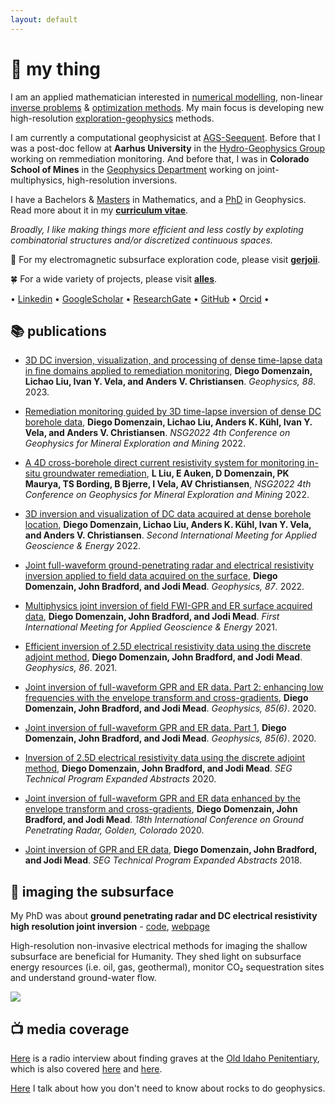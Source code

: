 ```yaml
---
layout: default
---
```


# 🔵 my thing

I am an applied mathematician interested in [numerical modelling](https://en.wikipedia.org/wiki/Computer_simulation), non-linear [inverse problems](https://en.wikipedia.org/wiki/Inverse_problem) & [optimization methods](https://en.wikipedia.org/wiki/Mathematical_optimization). My main focus is developing new high-resolution [exploration-geophysics](https://en.wikipedia.org/wiki/Exploration_geophysics) methods.

I am currently a computational geophysicist at [AGS-Seequent](https://www.seequent.com/). Before that I was a post-doc fellow at **Aarhus University** in the [Hydro-Geophysics Group](https://hgg.au.dk/) working on remmediation monitoring. And before that, I was in **Colorado School of Mines** in the [Geophysics Department](https://cwp.mines.edu/faculty/) working on joint-multiphysics, high-resolution inversions.

I have a Bachelors & [Masters](https://digitalcommons.mtu.edu/cgi/viewcontent.cgi?article=1806&context=etds) in Mathematics, and a [PhD](https://scholarworks.boisestate.edu/td/1642/) in Geophysics. Read more about it in my **[curriculum vitae](./diego_domenzain_cv.pdf)**.

*Broadly, I like making things more efficient and less costly by exploting combinatorial structures and/or discretized continuous spaces.*

🔰 For my electromagnetic subsurface exploration code, please visit [__gerjoii__](https://github.com/diegozain/gerjoii).

🍀 For a wide variety of projects, please visit [__alles__](https://github.com/diegozain/alles).

• [Linkedin](https://www.linkedin.com/in/diego-domenzain-67431171/) • [GoogleScholar](https://scholar.google.com/citations?user=tve8X08AAAAJ&hl) • [ResearchGate](https://www.researchgate.net/profile/Diego_Domenzain) • [GitHub](https://github.com/diegozain/) • [Orcid](https://orcid.org/0000-0002-5052-9354) • 

## 📚 publications

* [3D DC inversion, visualization, and processing of dense time-lapse data in fine domains applied to remediation monitoring](https://library.seg.org/doi/abs/10.1190/geo2023-0093.1), __Diego Domenzain, Lichao Liu, Ivan Y. Vela, and Anders V. Christiansen__. _Geophysics, 88_. 2023.

* [Remediation monitoring guided by 3D time-lapse inversion of dense DC borehole data](https://www.earthdoc.org/content/papers/10.3997/2214-4609.202220084), __Diego Domenzain, Lichao Liu, Anders K. Kühl, Ivan Y. Vela, and Anders V. Christiansen__. _NSG2022 4th Conference on Geophysics for Mineral Exploration and Mining_ 2022.

* [A 4D cross-borehole direct current resistivity system for monitoring in-situ groundwater remediation](https://www.earthdoc.org/content/papers/10.3997/2214-4609.202220117), __L Liu, E Auken, D Domenzain, PK Maurya, TS Bording, B Bjerre, I Vela, AV Christiansen__, _NSG2022 4th Conference on Geophysics for Mineral Exploration and Mining_ 2022.

* [3D inversion and visualization of DC data acquired at dense borehole location](https://library.seg.org/doi/10.1190/image2022-3742200.1), __Diego Domenzain, Lichao Liu, Anders K. Kühl, Ivan Y. Vela, and Anders V. Christiansen__.  _Second International Meeting for Applied Geoscience & Energy_ 2022.

* [Joint full-waveform ground-penetrating radar and electrical resistivity inversion applied to field data acquired on the surface](https://doi.org/10.1190/geo2021-0161.1), __Diego Domenzain, John Bradford, and Jodi Mead__.  _Geophysics, 87_. 2022.

* [Multiphysics joint inversion of field FWI-GPR and ER surface acquired data](https://doi.org/10.1190/segam2021-3576479.1), __Diego Domenzain, John Bradford, and Jodi Mead__. _First International Meeting for Applied Geoscience & Energy_ 2021.

* [Efficient inversion of 2.5D electrical resistivity data using the discrete adjoint method](https://library.seg.org/doi/10.1190/geo2020-0373.1), __Diego Domenzain, John Bradford, and Jodi Mead__. _Geophysics, 86_. 2021.

* [Joint inversion of full-waveform GPR and ER data. Part 2: enhancing low frequencies with the envelope transform and cross-gradients](https://library.seg.org/doi/10.1190/geo2019-0755.1), __Diego Domenzain, John Bradford, and Jodi Mead__. _Geophysics, 85(6)_. 2020.

* [Joint inversion of full-waveform GPR and ER data. Part 1](https://library.seg.org/doi/10.1190/geo2019-0754.1), __Diego Domenzain, John Bradford, and Jodi Mead__. _Geophysics, 85(6)_. 2020.

* [Inversion of 2.5D electrical resistivity data using the discrete adjoint method](https://library.seg.org/doi/10.1190/segam2020-3417486.1), __Diego Domenzain, John Bradford, and Jodi Mead__. _SEG Technical Program Expanded Abstracts_ 2020.

* [Joint inversion of full-waveform GPR and ER data enhanced by the envelope transform and cross-gradients](https://library.seg.org/doi/10.1190/gpr2020-087.1), __Diego Domenzain, John Bradford, and Jodi Mead__. _18th International Conference on Ground Penetrating Radar, Golden, Colorado_ 2020.

* [Joint inversion of GPR and ER data](https://library.seg.org/doi/10.1190/segam2018-2997794.1), __Diego Domenzain, John Bradford, and Jodi Mead__. _SEG Technical Program Expanded Abstracts_ 2018.

## 📡 imaging the subsurface

My PhD was about __ground penetrating radar and DC electrical resistivity high resolution joint inversion__ - [code](https://github.com/diegozain/gerjoii), [webpage](./gerjoii)

High-resolution non-invasive electrical methods for imaging the shallow subsurface are beneficial for Humanity. They shed light on subsurface energy resources (i.e. oil, gas, geothermal), monitor CO₂ sequestration sites and understand ground-water flow.

[![](images/wavefield-lava.gif)](./gerjoii)

## 📺 media coverage

[Here](https://www.boisestatepublicradio.org/post/boise-state-students-search-bodies-old-idaho-pen#stream/0) is a radio interview about finding graves at the [Old Idaho Penitentiary](https://history.idaho.gov/location/old-penitentiary/), which is also covered [here](https://www.boisestate.edu/news/2019/03/05/geophysics-club-works-to-help-solve-mysteries-in-historic-boise-cemetery/) and [here](./gerjoii).

[Here](https://focus.boisestate.edu/article/ph-d-in-geophysics/) I talk about how you don't need to know about rocks to do geophysics.
